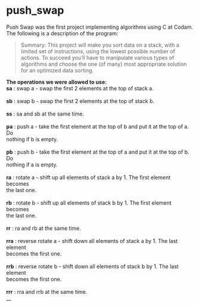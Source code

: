 # push_swap

Push Swap was the first project implementing algorithms using C at Codam. 
The following is a description of the program:

>Summary:
This project will make you sort data on a stack, with a limited set of instructions, using
the lowest possible number of actions. To succeed you’ll have to manipulate various
types of algorithms and choose the one (of many) most appropriate solution for an
optimized data sorting.

__The operations we were allowed to use:__ </br>
__sa__ : swap a - swap the first 2 elements at the top of stack a. </br>
</br>
__sb__ : swap b - swap the first 2 elements at the top of stack b. </br>
</br>
__ss__ : sa and sb at the same time.</br>
</br>
__pa__ : push a - take the first element at the top of b and put it at the top of a. Do</br>
nothing if b is empty.</br>
</br>
__pb__ : push b - take the first element at the top of a and put it at the top of b. Do</br>
nothing if a is empty.</br>
</br>
__ra__ : rotate a - shift up all elements of stack a by 1. The first element becomes</br>
the last one.</br>
</br>
__rb__ : rotate b - shift up all elements of stack b by 1. The first element becomes</br>
the last one.</br>
</br>
__rr__ : ra and rb at the same time.</br>
</br>
__rra__ : reverse rotate a - shift down all elements of stack a by 1. The last element</br>
becomes the first one.</br>
</br>
__rrb__ : reverse rotate b - shift down all elements of stack b by 1. The last element</br>
becomes the first one.</br>
</br>
__rrr__ : rra and rrb at the same time.</br>__
</br>

